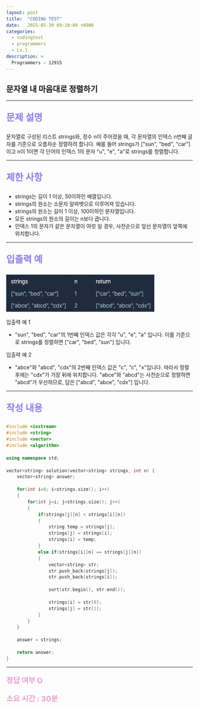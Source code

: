 ```yaml
---
layout: post
title:  "CODING TEST"
date:   2025-05-30 09:10:00 +0900
categories:
  - codingtest
  - programmers
  - Lv.1
description: >
  Programmers - 12915
---
```

## 문자열 내 마음대로 정렬하기

---

<p style = "color:#8f7cee; font-size:25px; font-weight:bold">
문제 설명
</p>

문자열로 구성된 리스트 strings와, 정수 n이 주어졌을 때, 각 문자열의 인덱스 n번째 글자를 기준으로 오름차순 정렬하려 합니다. 예를 들어 strings가 ["sun", "bed", "car"]이고 n이 1이면 각 단어의 인덱스 1의 문자 "u", "e", "a"로 strings를 정렬합니다.

---

<p style = "color:#8f7cee; font-size:25px; font-weight:bold">
제한 사항
</p>

- strings는 길이 1 이상, 50이하인 배열입니다.
- strings의 원소는 소문자 알파벳으로 이루어져 있습니다.
- strings의 원소는 길이 1 이상, 100이하인 문자열입니다.
- 모든 strings의 원소의 길이는 n보다 큽니다.
- 인덱스 1의 문자가 같은 문자열이 여럿 일 경우, 사전순으로 앞선 문자열이 앞쪽에 위치합니다.

---

<p style = "color:#8f7cee; font-size:25px; font-weight:bold">
입출력 예
</p>

<img src = "/assets/img/codingtest/12915.png" width = "400" height = "100">

입출력 예 1
- "sun", "bed", "car"의 1번째 인덱스 값은 각각 "u", "e", "a" 입니다. 이를 기준으로 strings를 정렬하면 ["car", "bed", "sun"] 입니다.

입출력 예 2
- "abce"와 "abcd", "cdx"의 2번째 인덱스 값은 "c", "c", "x"입니다. 따라서 정렬 후에는 "cdx"가 가장 뒤에 위치합니다. "abce"와 "abcd"는 사전순으로 정렬하면 "abcd"가 우선하므로, 답은 ["abcd", "abce", "cdx"] 입니다.

---

<p style = "color:#8f7cee; font-size:25px; font-weight:bold">
작성 내용
</p>

```C++
#include <iostream>
#include <string>
#include <vector>
#include <algorithm>

using namespace std;

vector<string> solution(vector<string> strings, int n) {
    vector<string> answer;
    
    for(int i=0; i<strings.size(); i++)
    {
        for(int j=i; j<strings.size(); j++)
        {
            if(strings[j][n] < strings[i][n])
            {
                string temp = strings[j];
                strings[j] = strings[i];
                strings[i] = temp;
            }
            else if(strings[i][n] == strings[j][n])
            {
                vector<string> str;
                str.push_back(strings[j]);
                str.push_back(strings[i]);
                
                sort(str.begin(), str.end());
                
                strings[i] = str[0];
                strings[j] = str[1];
            }
        }
    }
    
    answer = strings;
    
    return answer;
}
```

---

<p style = "color:#ed9ece; font-size:20px; font-weight:bold">
정답 여부 O
</p>

<p style = "color:#ed9ece; font-size:20px; font-weight:bold">
소요 시간 : 30분
</p>

